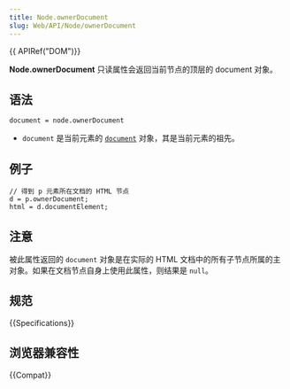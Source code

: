 ```yaml
---
title: Node.ownerDocument
slug: Web/API/Node/ownerDocument
---
```


{{ APIRef("DOM")}}

**Node.ownerDocument** 只读属性会返回当前节点的顶层的 document 对象。

## 语法

```plain
document = node.ownerDocument
```

- `document` 是当前元素的 [`document`](/zh-CN/docs/DOM/document) 对象，其是当前元素的祖先。

## 例子

```plain
// 得到 p 元素所在文档的 HTML 节点
d = p.ownerDocument;
html = d.documentElement;
```

## 注意

被此属性返回的 `document` 对象是在实际的 HTML 文档中的所有子节点所属的主对象。如果在文档节点自身上使用此属性，则结果是 `null`。

## 规范

{{Specifications}}

## 浏览器兼容性

{{Compat}}
